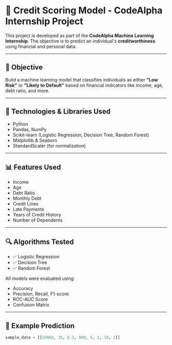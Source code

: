 # 🏦 Credit Scoring Model - CodeAlpha Internship Project

This project is developed as part of the **CodeAlpha Machine Learning Internship**. The objective is to predict an individual's **creditworthiness** using financial and personal data.

---

## 📌 Objective

Build a machine learning model that classifies individuals as either **"Low Risk"** or **"Likely to Default"** based on financial indicators like income, age, debt ratio, and more.

---

## 🧠 Technologies & Libraries Used

- Python
- Pandas, NumPy
- Scikit-learn (Logistic Regression, Decision Tree, Random Forest)
- Matplotlib & Seaborn
- StandardScaler (for normalization)

---

## 📊 Features Used

- Income  
- Age  
- Debt Ratio  
- Monthly Debt  
- Credit Lines  
- Late Payments  
- Years of Credit History  
- Number of Dependents

---

## 🔍 Algorithms Tested

- ✅ Logistic Regression  
- ✅ Decision Tree  
- ✅ Random Forest

All models were evaluated using:
- Accuracy
- Precision, Recall, F1-score
- ROC-AUC Score
- Confusion Matrix

---

## 🧪 Example Prediction

```python
sample_data = [[50000, 35, 0.3, 800, 5, 1, 10, 2]]
